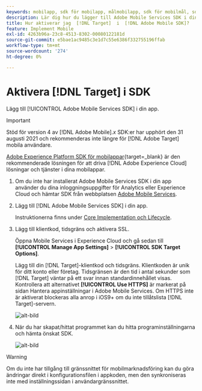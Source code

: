 ```yaml
---
keywords: mobilapp, sdk för mobilapp, målmobilapp, sdk för mobilmål, sdk för mobilapp, aktivera mål i sdk
description: Lär dig hur du lägger till Adobe Mobile Services SDK i din mobilapp.
title: Hur aktiverar jag  [!DNL Target]  i  [!DNL Adobe Mobile SDK]?
feature: Implement Mobile
exl-id: 4263b96a-23c8-4513-8302-00080122181d
source-git-commit: e5bae1ac9485c3e1d7c55e6386f332755196ffab
workflow-type: tm+mt
source-wordcount: '274'
ht-degree: 0%

---
```


# Aktivera [!DNL Target] i SDK

Lägg till [!UICONTROL Adobe Mobile Services SDK] i din app.

>[!IMPORTANT]
>
>Stöd för version 4 av [!DNL Adobe Mobile].*x* SDK:er har upphört den 31 augusti 2021 och rekommenderas inte längre för [!DNL Adobe Target] mobila användare.
>
>[Adobe Experience Platform SDK för mobilappar](https://developer.adobe.com/client-sdks/documentation/){target=_blank} är den rekommenderade lösningen för att driva [!DNL Adobe Experience Cloud] lösningar och tjänster i dina mobilappar.

1. Om du inte har installerat Adobe Mobile Services SDK i din app använder du dina inloggningsuppgifter för Analytics eller Experience Cloud och hämtar SDK från webbplatsen [Adobe Mobile Services](https://mobilemarketing.adobe.com/).

1. Lägg till [!DNL Adobe Mobile Services SDK] i din app.

   Instruktionerna finns under [Core Implementation och Lifecycle](https://experienceleague.adobe.com/docs/mobile-services/ios/getting-started-ios/dev-qs.html).

1. Lägg till klientkod, tidsgräns och aktivera SSL.

   Öppna Mobile Services i Experience Cloud och gå sedan till **[!UICONTROL Manage App Settings]** > **[!UICONTROL SDK Target Options]**.

   Lägg till din [!DNL Target]-klientkod och tidsgräns. Klientkoden är unik för ditt konto eller företag. Tidsgränsen är den tid i antal sekunder som [!DNL Target] väntar på ett svar innan standardinnehållet visas. Kontrollera att alternativet **[!UICONTROL Use HTTPS]** är markerat på sidan Hantera appinställningar i Adobe Mobile Services. Om HTTPS inte är aktiverat blockeras alla anrop i iOS9+ om du inte tillåtslista [!DNL Target]-servern.

   ![alt-bild](assets/mobile-clientcode.png)

1. När du har skapat/hittat programmet kan du hitta programinställningarna och hämta önskat SDK.

   ![alt-bild](assets/download-sdk.png)

>[!WARNING]
>
> Om du inte har tillgång till gränssnittet för mobilmarknadsföring kan du göra ändringar direkt i konfigurationsfilen i appkoden, men den synkroniseras inte med inställningssidan i användargränssnittet.
